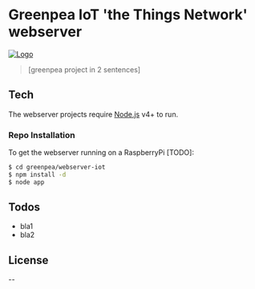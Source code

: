# Greenpea IoT 'the Things Network' webserver

[![Logo](img-url)](ref-url)
> [greenpea project in 2 sentences]

## Tech
The webserver projects require [Node.js](https://nodejs.org/) v4+ to run.

### Repo Installation

To get the webserver running on a RaspberryPi [TODO]:
```sh
$ cd greenpea/webserver-iot
$ npm install -d
$ node app
```

## Todos

 - bla1
 - bla2

License
----

--


[//]: # (These are reference links used in the body of this note and get stripped out when the markdown processor does its job. There is no need to format nicely because it shouldn't be seen. Thanks SO - http://stackoverflow.com/questions/4823468/store-comments-in-markdown-syntax)

   [node.js]: <http://nodejs.org>

